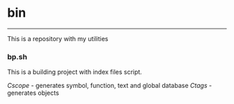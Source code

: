 # bin
-----------

This is a repository with my utilities

### bp.sh

This is a building project with index files script.

*Cscope* - generates symbol, function, text and global database
*Ctags* - generates objects 

